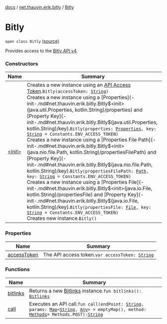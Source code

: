 [docs](../../index.md) / [net.thauvin.erik.bitly](../index.md) / [Bitly](./index.md)

# Bitly

`open class Bitly` [(source)](https://github.com/ethauvin/bitly-shorten/tree/master/src/main/kotlin/net/thauvin/erik/bitly/Bitly.kt#L45)

Provides access to the [Bitly API v4](https://dev.bitly.com/v4).

### Constructors

| Name | Summary |
|---|---|
| [&lt;init&gt;](-init-.md) | Creates a new instance using an [API Access Token](access-token.md).`Bitly(accessToken: `[`String`](https://kotlinlang.org/api/latest/jvm/stdlib/kotlin/-string/index.html)`)`<br>Creates a new instance using a [Properties](-init-.md#net.thauvin.erik.bitly.Bitly$<init>(java.util.Properties, kotlin.String)/properties) and [Property Key](-init-.md#net.thauvin.erik.bitly.Bitly$<init>(java.util.Properties, kotlin.String)/key).`Bitly(properties: `[`Properties`](https://docs.oracle.com/javase/8/docs/api/java/util/Properties.html)`, key: `[`String`](https://kotlinlang.org/api/latest/jvm/stdlib/kotlin/-string/index.html)` = Constants.ENV_ACCESS_TOKEN)`<br>Creates a new instance using a [Properties File Path](-init-.md#net.thauvin.erik.bitly.Bitly$<init>(java.nio.file.Path, kotlin.String)/propertiesFilePath) and [Property Key](-init-.md#net.thauvin.erik.bitly.Bitly$<init>(java.nio.file.Path, kotlin.String)/key).`Bitly(propertiesFilePath: `[`Path`](https://docs.oracle.com/javase/8/docs/api/java/nio/file/Path.html)`, key: `[`String`](https://kotlinlang.org/api/latest/jvm/stdlib/kotlin/-string/index.html)` = Constants.ENV_ACCESS_TOKEN)`<br>Creates a new instance using a [Properties File](-init-.md#net.thauvin.erik.bitly.Bitly$<init>(java.io.File, kotlin.String)/propertiesFile) and [Property Key](-init-.md#net.thauvin.erik.bitly.Bitly$<init>(java.io.File, kotlin.String)/key).`Bitly(propertiesFile: `[`File`](https://docs.oracle.com/javase/8/docs/api/java/io/File.html)`, key: `[`String`](https://kotlinlang.org/api/latest/jvm/stdlib/kotlin/-string/index.html)` = Constants.ENV_ACCESS_TOKEN)`<br>Creates new instance.`Bitly()` |

### Properties

| Name | Summary |
|---|---|
| [accessToken](access-token.md) | The API access token.`var accessToken: `[`String`](https://kotlinlang.org/api/latest/jvm/stdlib/kotlin/-string/index.html) |

### Functions

| Name | Summary |
|---|---|
| [bitlinks](bitlinks.md) | Returns a new [Bitlinks](../-bitlinks/index.md) instance.`fun bitlinks(): `[`Bitlinks`](../-bitlinks/index.md) |
| [call](call.md) | Executes an API call.`fun call(endPoint: `[`String`](https://kotlinlang.org/api/latest/jvm/stdlib/kotlin/-string/index.html)`, params: `[`Map`](https://kotlinlang.org/api/latest/jvm/stdlib/kotlin.collections/-map/index.html)`<`[`String`](https://kotlinlang.org/api/latest/jvm/stdlib/kotlin/-string/index.html)`, `[`Any`](https://kotlinlang.org/api/latest/jvm/stdlib/kotlin/-any/index.html)`> = emptyMap(), method: `[`Methods`](../-methods/index.md)` = Methods.POST): `[`String`](https://kotlinlang.org/api/latest/jvm/stdlib/kotlin/-string/index.html) |
